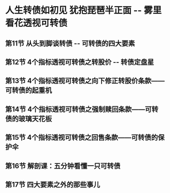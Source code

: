 # 人生转债如初见 犹抱琵琶半正面 -- 雾里看花透视可转债


## 第11节 从头到脚谈转债  --  可转债的四大要素

## 第12节 4个指标透视可转债之转股价 -- 转债定盘星

## 第13节 4个指标透视可转债之向下修正转股价条款——可转债的起重机

## 第14节 4个指标透视可转债之强制赎回条款——可转债的玻璃天花板

## 第15节 4个指标透视可转债之回售条款——可转债的保护伞

## 第16节 解剖课：五分钟看懂一只可转债

## 第17节 四大要素之外的那些事儿
